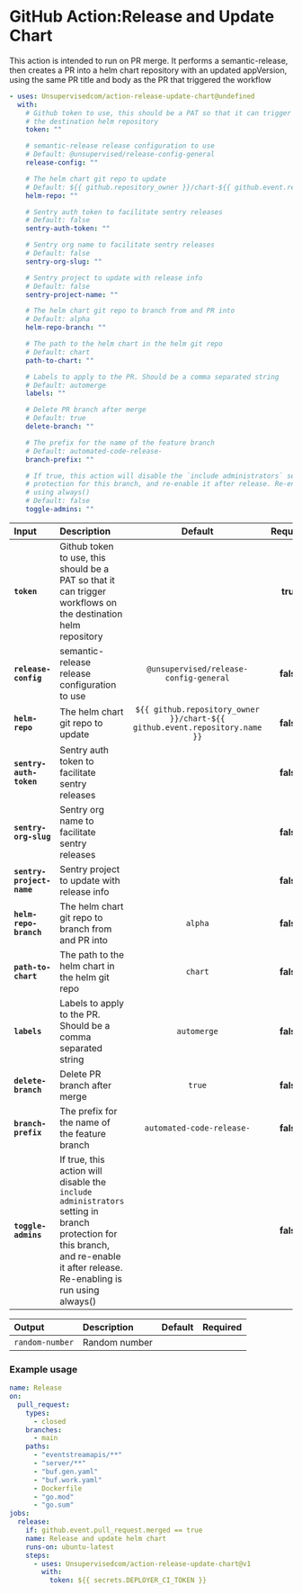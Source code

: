 <!-- start title -->

# GitHub Action:Release and Update Chart

<!-- end title -->
<!-- start description -->

This action is intended to run on PR merge. It performs a semantic-release, then creates a PR into a helm chart repository with an updated appVersion, using the same PR title and body as the PR that triggered the workflow

<!-- end description -->
<!-- start contents -->
<!-- end contents -->
<!-- start usage -->

```yaml
- uses: Unsupervisedcom/action-release-update-chart@undefined
  with:
    # Github token to use, this should be a PAT so that it can trigger workflows on
    # the destination helm repository
    token: ""

    # semantic-release release configuration to use
    # Default: @unsupervised/release-config-general
    release-config: ""

    # The helm chart git repo to update
    # Default: ${{ github.repository_owner }}/chart-${{ github.event.repository.name }}
    helm-repo: ""

    # Sentry auth token to facilitate sentry releases
    # Default: false
    sentry-auth-token: ""

    # Sentry org name to facilitate sentry releases
    # Default: false
    sentry-org-slug: ""

    # Sentry project to update with release info
    # Default: false
    sentry-project-name: ""

    # The helm chart git repo to branch from and PR into
    # Default: alpha
    helm-repo-branch: ""

    # The path to the helm chart in the helm git repo
    # Default: chart
    path-to-chart: ""

    # Labels to apply to the PR. Should be a comma separated string
    # Default: automerge
    labels: ""

    # Delete PR branch after merge
    # Default: true
    delete-branch: ""

    # The prefix for the name of the feature branch
    # Default: automated-code-release-
    branch-prefix: ""

    # If true, this action will disable the `include administrators` setting in branch
    # protection for this branch, and re-enable it after release. Re-enabling is run
    # using always()
    # Default: false
    toggle-admins: ""
```

<!-- end usage -->
   <!-- start inputs -->

| **Input**                 | **Description**                                                                                                                                                                |                                **Default**                                 | **Required** |
| :------------------------ | :----------------------------------------------------------------------------------------------------------------------------------------------------------------------------- | :------------------------------------------------------------------------: | :----------: |
| **`token`**               | Github token to use, this should be a PAT so that it can trigger workflows on the destination helm repository                                                                  |                                                                            |   **true**   |
| **`release-config`**      | semantic-release release configuration to use                                                                                                                                  |                   `@unsupervised/release-config-general`                   |  **false**   |
| **`helm-repo`**           | The helm chart git repo to update                                                                                                                                              | `${{ github.repository_owner }}/chart-${{ github.event.repository.name }}` |  **false**   |
| **`sentry-auth-token`**   | Sentry auth token to facilitate sentry releases                                                                                                                                |                                                                            |  **false**   |
| **`sentry-org-slug`**     | Sentry org name to facilitate sentry releases                                                                                                                                  |                                                                            |  **false**   |
| **`sentry-project-name`** | Sentry project to update with release info                                                                                                                                     |                                                                            |  **false**   |
| **`helm-repo-branch`**    | The helm chart git repo to branch from and PR into                                                                                                                             |                                  `alpha`                                   |  **false**   |
| **`path-to-chart`**       | The path to the helm chart in the helm git repo                                                                                                                                |                                  `chart`                                   |  **false**   |
| **`labels`**              | Labels to apply to the PR. Should be a comma separated string                                                                                                                  |                                `automerge`                                 |  **false**   |
| **`delete-branch`**       | Delete PR branch after merge                                                                                                                                                   |                                   `true`                                   |  **false**   |
| **`branch-prefix`**       | The prefix for the name of the feature branch                                                                                                                                  |                         `automated-code-release-`                          |  **false**   |
| **`toggle-admins`**       | If true, this action will disable the `include administrators` setting in branch protection for this branch, and re-enable it after release. Re-enabling is run using always() |                                                                            |  **false**   |

<!-- end inputs -->
   <!-- start outputs -->

| **Output**      | **Description** | **Default** | **Required** |
| :-------------- | :-------------- | ----------- | ------------ |
| `random-number` | Random number   |             |              |

<!-- end outputs -->
   <!-- start examples -->

### Example usage

```yaml
name: Release
on:
  pull_request:
    types:
      - closed
    branches:
      - main
    paths:
      - "eventstreamapis/**"
      - "server/**"
      - "buf.gen.yaml"
      - "buf.work.yaml"
      - Dockerfile
      - "go.mod"
      - "go.sum"
jobs:
  release:
    if: github.event.pull_request.merged == true
    name: Release and update helm chart
    runs-on: ubuntu-latest
    steps:
      - uses: Unsupervisedcom/action-release-update-chart@v1
        with:
          token: ${{ secrets.DEPLOYER_CI_TOKEN }}
```

<!-- end examples -->
<!-- start [.github/ghdocs/examples/] -->
<!-- end [.github/ghdocs/examples/] -->
